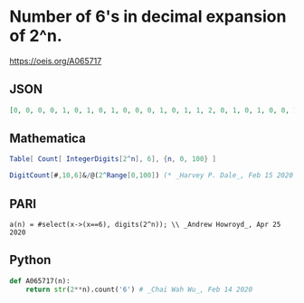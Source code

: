 # Number of 6's in decimal expansion of 2^n\.
https://oeis.org/A065717
## JSON
```JSON
[0, 0, 0, 0, 1, 0, 1, 0, 1, 0, 0, 0, 1, 0, 1, 1, 2, 0, 1, 0, 1, 0, 0, 1, 2, 0, 2, 0, 2, 1, 0, 1, 2, 0, 1, 1, 3, 0, 1, 0, 2, 0, 1, 1, 2, 0, 3, 0, 3, 1, 2, 1, 2, 0, 0, 3, 1, 0, 1, 2, 4, 1, 3, 1, 3, 1, 4, 2, 1, 1, 1, 3, 6, 1, 1, 3, 2, 2, 3, 2, 4, 1, 2, 4, 3, 6, 3, 2, 2, 4, 0, 1, 4, 0, 3, 4, 3, 3, 2, 3, 5]
```
## Mathematica
```Mathematica
Table[ Count[ IntegerDigits[2^n], 6], {n, 0, 100} ]
```
```Mathematica
DigitCount[#,10,6]&/@(2^Range[0,100]) (* _Harvey P. Dale_, Feb 15 2020 *)
```
## PARI
```PARI
a(n) = #select(x->(x==6), digits(2^n)); \\ _Andrew Howroyd_, Apr 25 2020
```
## Python
```Python
def A065717(n):
    return str(2**n).count('6') # _Chai Wah Wu_, Feb 14 2020
```
